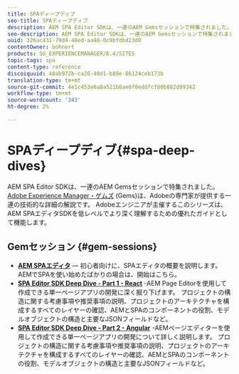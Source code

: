 ```yaml
---
title: SPAディープディブ
seo-title: SPAディープディブ
description: AEM SPA Editor SDKは、一連のAEM Gemsセッションで特集されました。 Adobeエンジニアが主催するこのシリーズは、AEM SPA Editor SDKを低レベルでより深く理解するための優れたガイドとして機能し、Adobeエンジニアがホストします。
seo-description: AEM SPA Editor SDKは、一連のAEM Gemsセッションで特集されました。 Adobeエンジニアが主催するこのシリーズは、AEM SPA Editor SDKを低レベルでより深く理解するための優れたガイドとして機能し、Adobeエンジニアがホストします。
uuid: 326ac431-79d4-48ed-aa48-0c9bfdbd23d0
contentOwner: bohnert
products: SG_EXPERIENCEMANAGER/6.4/SITES
topic-tags: spa
content-type: reference
discoiquuid: 48ab972b-ca26-40d1-b89e-86124ceb173b
translation-type: tm+mt
source-git-commit: 4e1c453e6a8a521b0ae0f0eddfcf80b882d99342
workflow-type: tm+mt
source-wordcount: '343'
ht-degree: 2%

---
```



# SPAディープディブ{#spa-deep-dives}

AEM SPA Editor SDKは、一連のAEM Gemsセッションで特集されました。 [Adobe Experience Manager・ゲムズ](https://helpx.adobe.com/jp/experience-manager/kt/eseminars/gems/aem-index.html) (Gems)は、Adobeの専門家が提供する一連の技術的な詳細の解説です。 Adobeエンジニアが主催するこのシリーズは、AEM SPAエディタSDKを低レベルでより深く理解するための優れたガイドとして機能します。

## Gemセッション {#gem-sessions}

* **[AEM SPAエディタ](https://helpx.adobe.com/experience-manager/kt/eseminars/gems/aem-spa-editor.html)[](https://helpx.adobe.com/experience-manager/kt/eseminars/gems/aem-spa-editor.html)** — 初心者向けに、SPAエディタの概要を説明します。 AEMでSPAを使い始めたばかりの場合は、開始はこちら。
* **[SPA Editor SDK Deep Dive - Part 1 - React](https://helpx.adobe.com/experience-manager/kt/eseminars/gems/SPA-Editor-SDK-Deep-Dive-React.html)** -AEM Page Editorを使用して作成できる単一ページアプリの開発に深く掘り下げます。 プロジェクトの構造に関する考慮事項や推奨事項の説明、プロジェクトのアーキテクチャを構成するすべてのレイヤーの確認、AEMとSPAのコンポーネントの役割、モデルオブジェクトの構造と主要なJSONフィールドなど。
* **[SPA Editor SDK Deep Dive - Part 2 - Angular](https://helpx.adobe.com/experience-manager/kt/eseminars/gems/SPA-Editor-SDK-Deep-Dive-Angular.html)** -AEMページエディターを使用して作成できる単一ページアプリの開発について詳しく説明します。 プロジェクトの構造に関する考慮事項や推奨事項の説明、プロジェクトのアーキテクチャを構成するすべてのレイヤーの確認、AEMとSPAのコンポーネントの役割、モデルオブジェクトの構造と主要なJSONフィールドなど。

